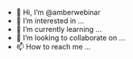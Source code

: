 - 👋 Hi, I’m @amberwebinar
- 👀 I’m interested in ...
- 🌱 I’m currently learning ...
- 💞️ I’m looking to collaborate on ...
- 📫 How to reach me ...

<!---
amberwebinar/amberwebinar is a ✨ special ✨ repository because its `README.md` (this file) appears on your GitHub profile.
You can click the Preview link to take a look at your changes.
--->
